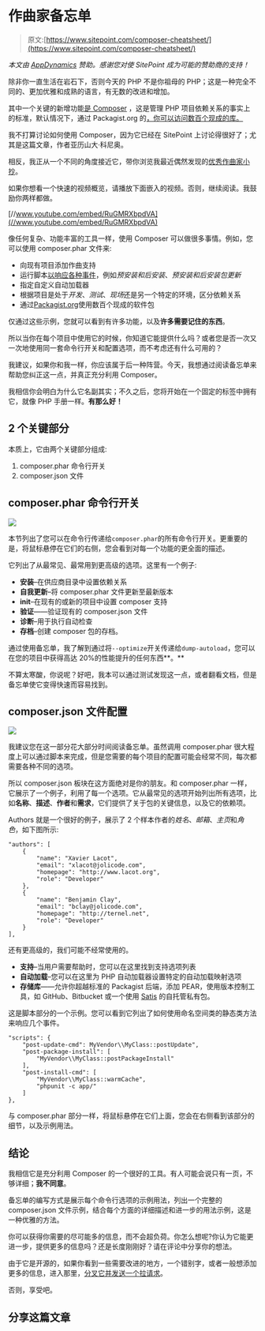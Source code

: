 # 作曲家备忘单

> 原文:[https://www.sitepoint.com/composer-cheatsheet/](https://www.sitepoint.com/composer-cheatsheet/)

*本文由 [AppDynamics](http://www.appdynamics.com/solutions/php-monitoring-solution) 赞助。感谢您对使 SitePoint 成为可能的赞助商的支持！*

除非你一直生活在岩石下，否则今天的 PHP 不是你祖母的 PHP；这是一种完全不同的、更加优雅和成熟的语言，有无数的改进和增加。

其中一个关键的新增功能[是 Composer](http://getcomposer.org) ，这是管理 PHP 项目依赖关系的事实上的标准，默认情况下，通过 Packagist.org 的[，你可以访问数百个现成的库。](http://packagist.org "The PHP package archivist.")

我不打算讨论如何使用 Composer，因为它已经在 SitePoint 上讨论得很好了；尤其是这篇文章，作者亚历山大·科尼奥。

相反，我正从一个不同的角度接近它，带你浏览我最近偶然发现的[优秀作曲家小抄](http://composer.json.jolicode.com/)。

如果你想看一个快速的视频概览，请播放下面嵌入的视频。否则，继续阅读。我鼓励你两样都做。

[//www.youtube.com/embed/RuGMRXbpdVA](//www.youtube.com/embed/RuGMRXbpdVA)

像任何复杂、功能丰富的工具一样，使用 Composer 可以做很多事情。例如，您可以使用 composer.phar 文件来:

*   向现有项目添加作曲支持
*   运行脚本[以响应各种事件](https://getcomposer.org/doc/articles/scripts.md#event-names)，例如*预安装和后安装*、*预安装和后安装包更新*
*   指定自定义自动加载器
*   根据项目是处于*开发*、*测试*、*现场*还是另一个特定的环境，区分依赖关系
*   通过[Packagist.org](http://packagist.org "The PHP package archivist.")使用数百个现成的软件包

仅通过这些示例，您就可以看到有许多功能，以及**许多需要记住的东西**。

所以当你在每个项目中使用它的时候，你知道它能提供什么吗？或者您是否一次又一次地使用同一套命令行开关和配置选项，而不考虑还有什么可用的？

我建议，如果你和我一样，你应该属于后一种阵营。今天，我想通过阅读备忘单来帮助您纠正这一点，并真正充分利用 Composer。

我相信你会明白为什么它名副其实；不久之后，您将开始在一个固定的标签中拥有它，就像 PHP 手册一样。**有那么好！**

## 2 个关键部分

本质上，它由两个关键部分组成:

1.  composer.phar 命令行开关
2.  composer.json 文件

## composer.phar 命令行开关

![](../Images/88a6d6e0f7c8ea9ac344c16e2d8f4ad6.png)

本节列出了您可以在命令行传递给`composer.phar`的所有命令行开关。更重要的是，将鼠标悬停在它们的右侧，您会看到对每一个功能的更全面的描述。

它列出了从最常见、最常用到更高级的选项。这里有一个例子:

*   **安装**–在供应商目录中设置依赖关系
*   **自我更新**–将 composer.phar 文件更新至最新版本
*   **init**–在现有的或新的项目中设置 composer 支持
*   **验证**——验证现有的 composer.json 文件
*   **诊断**–用于执行自动检查
*   **存档**–创建 composer 包的存档。

通过使用备忘单，我了解到通过将`--optimize`开关传递给`dump-autoload`，您可以在您的项目中获得高达 20%的性能提升的任何东西**。**

不算太寒酸，你说呢？好吧，我本可以通过测试发现这一点，或者翻看文档，但是备忘单使它变得快速而容易找到。

## composer.json 文件配置

![](../Images/3e6d6c5ac0cad7856fcd79a12a9385d4.png)

我建议您在这一部分花大部分时间阅读备忘单。虽然调用 composer.phar 很大程度上可以通过脚本来完成，但是您需要的每个项目的配置可能会经常不同，每次都需要各种不同的选项。

所以 composer.json 板块在这方面绝对是你的朋友。和 composer.phar 一样，它展示了一个例子，利用了每一个选项。它从最常见的选项开始列出所有选项，比如**名称**、**描述**、**作者**和**需求**，它们提供了关于包的关键信息，以及它的依赖项。

Authors 就是一个很好的例子，展示了 2 个样本作者的*姓名*、*邮箱*、*主页*和*角色*，如下图所示:

```
"authors": [
    {
        "name": "Xavier Lacot",
        "email": "xlacot@jolicode.com",
        "homepage": "http://www.lacot.org",
        "role": "Developer"
    },
    {
        "name": "Benjamin Clay",
        "email": "bclay@jolicode.com",
        "homepage": "http://ternel.net",
        "role": "Developer"
    }
], 
```

还有更高级的，我们可能不经常使用的。

*   **支持**–当用户需要帮助时，您可以在这里找到支持选项列表
*   **自动加载**–您可以在这里为 PHP 自动加载器设置特定的自动加载映射选项
*   **存储库**——允许你超越标准的 Packagist 后端，添加 PEAR，使用版本控制工具，如 GitHub、Bitbucket 或一个使用 [Satis](https://getcomposer.org/doc/articles/handling-private-packages-with-satis.md) 的自托管私有包。

这是脚本部分的一个示例。您可以看到它列出了如何使用命名空间类的静态类方法来响应几个事件。

```
"scripts": {
    "post-update-cmd": MyVendor\\MyClass::postUpdate",
    "post-package-install": [
        "MyVendor\\MyClass::postPackageInstall"
    ],
    "post-install-cmd": [
        "MyVendor\\MyClass::warmCache",
        "phpunit -c app/"
    ]
}, 
```

与 composer.phar 部分一样，将鼠标悬停在它们上面，您会在右侧看到该部分的细节，以及示例用法。

## 结论

我相信它是充分利用 Composer 的一个很好的工具。有人可能会说只有一页，不够详细；**我不同意**。

备忘单的编写方式是展示每个命令行选项的示例用法，列出一个完整的 composer.json 文件示例，结合每个方面的详细描述和进一步的用法示例，这是一种优雅的方法。

你可以获得你需要的尽可能多的信息，而不会超负荷。你怎么想呢?你认为它能更进一步，提供更多的信息吗？还是长度刚刚好？请在评论中分享你的想法。

由于它是开源的，如果你看到一些需要改进的地方，一个错别字，或者一般想添加更多的信息，进入那里，[分叉它并发送一个拉请求](https://github.com/jolicode/composer-cheatsheet/blob/gh-pages/index.html)。

否则，享受吧。

## 分享这篇文章